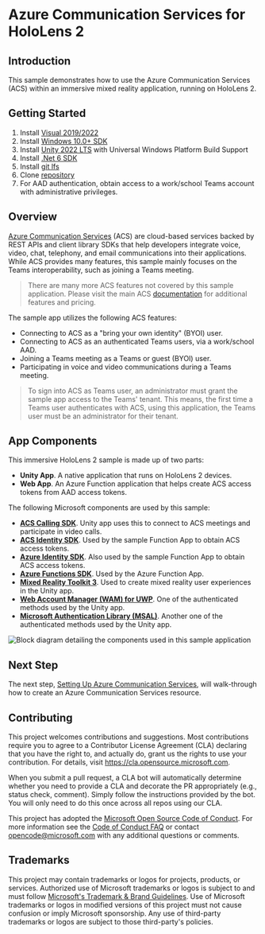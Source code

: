 # Azure Communication Services for HoloLens 2

## Introduction 
This sample demonstrates how to use the Azure Communication Services (ACS) within an immersive mixed reality application, running on HoloLens 2.

## Getting Started
1.	Install [Visual 2019/2022](https://visualstudio.microsoft.com/downloads/)
2.  Install [Windows 10.0+ SDK](https://developer.microsoft.com/windows/downloads/windows-sdk/)
3.  Install [Unity 2022 LTS](https://unity3d.com/get-unity/download) with Universal Windows Platform Build Support
4.  Install [.Net 6 SDK](https://dotnet.microsoft.com/download/dotnet/6.0)
5.  Install [git lfs](https://git-lfs.github.com/)
5.	Clone [repository](https://github.com/microsoft/MixedReality-AzureCommunicationServices-Sample)
6.  For AAD authentication, obtain access to a work/school Teams account with administrative privileges.

## Overview
[Azure Communication Services](https://docs.microsoft.com/azure/communication-services/overview) (ACS) are cloud-based services backed by REST APIs and client library SDKs that help developers integrate voice, video, chat, telephony, and email communications into their applications.  While ACS provides many features, this sample mainly focuses on the Teams interoperability, such as joining a Teams meeting. 

> There are many more ACS features not covered by this sample application. Please visit the main ACS [documentation](https://docs.microsoft.com/azure/communication-services/overview) for additional features and pricing. 
> 
The sample app utilizes the following ACS features:
* Connecting to ACS as a "bring your own identity" (BYOI) user.
* Connecting to ACS as an authenticated Teams users, via a work/school AAD.
* Joining a Teams meeting as a Teams or guest (BYOI) user.
* Participating in voice and video communications during a Teams meeting.

> To sign into ACS as Teams user, an administrator must grant the sample app access to the Teams' tenant. This means, the first time a Teams user authenticates with ACS, using this application, the Teams user must be an administrator for their tenant.

## App Components

This immersive HoloLens 2 sample is made up of two parts:

* **Unity App**. A native application that runs on HoloLens 2 devices.
* **Web App**. An Azure Function application that helps create ACS access tokens from AAD access tokens.

<!-- This "break-page" diff is only used when merging MDs into a single file. --->
<div class='break-page'></div>

The following Microsoft components are used by this sample:

* **[ACS Calling SDK](https://docs.microsoft.com/azure/communication-services/concepts/voice-video-calling/calling-sdk-features)**. Unity app uses this to connect to ACS meetings and participate in video calls.
* **[ACS Identity SDK](https://docs.microsoft.com/azure/communication-services/concepts/identity-model)**. Used by the sample Function App to obtain ACS access tokens.  
* **[Azure Identity SDK](https://docs.microsoft.com/dotnet/api/overview/azure/identity-readme)**. Also used by the sample Function App to obtain ACS access tokens.
* **[Azure Functions SDK](https://docs.microsoft.com/azure/azure-functions/functions-develop-vs?tabs=in-process)**. Used by the Azure Function App.
* **[Mixed Reality Toolkit 3](https://github.com/Microsoft/MixedRealityToolkit-Unity)**. Used to create mixed reality user experiences in the Unity app.
* **[Web Account Manager (WAM) for UWP](https://docs.microsoft.com/windows/uwp/security/web-account-manager)**. One of the authenticated methods used by the Unity app. 
* **[Microsoft Authentication Library (MSAL)](https://docs.microsoft.com/azure/active-directory/develop/msal-overview)**. Another one of the authenticated methods used by the Unity app. 

![Block diagram detailing the components used in this sample application](./images/acs-on-hololens-2-block-diag.png)


## Next Step
The next step, [Setting Up Azure Communication Services](./azure-communication-services-setup-1.md#setting-up-azure-communication-services), will walk-through how to create an Azure Communication Services resource.


## Contributing

This project welcomes contributions and suggestions.  Most contributions require you to agree to a
Contributor License Agreement (CLA) declaring that you have the right to, and actually do, grant us
the rights to use your contribution. For details, visit https://cla.opensource.microsoft.com.

When you submit a pull request, a CLA bot will automatically determine whether you need to provide
a CLA and decorate the PR appropriately (e.g., status check, comment). Simply follow the instructions
provided by the bot. You will only need to do this once across all repos using our CLA.

This project has adopted the [Microsoft Open Source Code of Conduct](https://opensource.microsoft.com/codeofconduct/).
For more information see the [Code of Conduct FAQ](https://opensource.microsoft.com/codeofconduct/faq/) or
contact [opencode@microsoft.com](mailto:opencode@microsoft.com) with any additional questions or comments.

## Trademarks

This project may contain trademarks or logos for projects, products, or services. Authorized use of Microsoft 
trademarks or logos is subject to and must follow 
[Microsoft's Trademark & Brand Guidelines](https://www.microsoft.com/en-us/legal/intellectualproperty/trademarks/usage/general).
Use of Microsoft trademarks or logos in modified versions of this project must not cause confusion or imply Microsoft sponsorship.
Any use of third-party trademarks or logos are subject to those third-party's policies.
